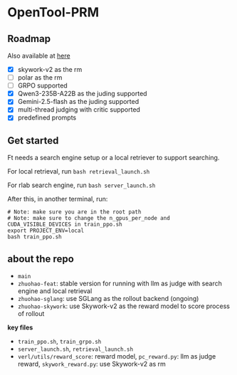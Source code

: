 # OpenTool-PRM

## Roadmap

Also available at [here](https://code.alibaba-inc.com/peiranxu/Search-R1/issues#)

- [x] skywork-v2 as the rm
- [ ] polar as the rm
- [ ] GRPO supported
- [x] Qwen3-235B-A22B as the juding supported
- [x] Gemini-2.5-flash as the juding supported
- [x] multi-thread judging with critic supported
- [x] predefined prompts

## Get started

Ft needs a search engine setup or a local retriever to support searching.

For local retrieval, run `bash retrieval_launch.sh`

For rlab search engine, run `bash server_launch.sh`

After this, in another terminal, run:

```
# Note: make sure you are in the root path
# Note: make sure to change the n_gpus_per_node and CUDA_VISIBLE_DEVICES in train_ppo.sh
export PROJECT_ENV=local
bash train_ppo.sh
```

## about the repo

* `main`
* `zhuohao-feat`: stable version for running with llm as judge with search engine and local retrieval
* `zhuohao-sglang`: use SGLang as the rollout backend (ongoing)
* `zhuohao-skywork`: use Skywork-v2 as the reward model to score process of rollout

**key files**

* `train_ppo.sh`, `train_grpo.sh`
* `server_launch.sh`, `retrieval_launch.sh`
* `verl/utils/reward_score`: reward model, `pc_reward.py`: llm as judge reward, `skywork_reward.py`: use Skywork-v2 as rm